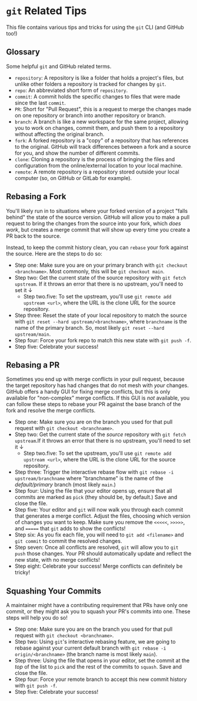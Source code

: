 # `git` Related Tips

This file contains various tips and tricks for using the `git` CLI (and GitHub too!)

## Glossary

Some helpful `git` and GitHub related terms.

- `repository`: A repository is like a folder that holds a project's files, but unlike other folders a repository is tracked for changes by `git`.
- `repo`: An abbreviated short form of `repository`.
- `commit`: A commit holds the specific changes to files that were made since the last `commit`.
- `PR`: Short for "Pull Request", this is a request to merge the changes made on one repository or branch into another repository or branch.
- `branch`: A branch is like a new workspace for the same project, allowing you to work on changes, commit them, and push them to a repository without affecting the original branch.
- `fork`: A forked repository is a "copy" of a repository that has references to the original. GitHub will track differences between a fork and a source for you, and show the number of different commits.
- `clone`: Cloning a repository is the process of bringing the files and configuration from the online/external location to your local machine.
- `remote`: A remote repository is a repository stored outside your local computer (so, on GitHub or GitLab for example).

## Rebasing a Fork

You'll likely run in to situations where your forked version of a project "falls behind" the state of the source version. GitHub will allow you to make a pull request to bring the changes from the source into your fork, which _does work_, but creates a merge commit that will show up every time you create a PR back to the source.

Instead, to keep the commit history clean, you can `rebase` your fork against the source. Here are the steps to do so:

- Step one: Make sure you are on your primary branch with `git checkout <branchname>`. Most commonly, this will be `git checkout main`.
- Step two: Get the current state of the source repository with `git fetch upstream`. If it throws an error that there is no upstream, you'll need to set it ↓
  - Step two.five: To set the upstream, you'll use `git remote add upstream <url>`, where the URL is the clone URL for the source repository.
- Step three: Reset the state of your local repository to match the source with `git reset --hard upstream/<branchname>`, where `branchname` is the name of the primary branch. So, most likely `git reset --hard upstream/main`.
- Step four: Force your fork repo to match this new state with `git push -f`.
- Step five: Celebrate your success!

## Rebasing a PR

Sometimes you end up with merge conflicts in your pull request, because the target repository has had changes that do not mesh with _your_ changes. GitHub offers a handy GUI for fixing merge conflicts, but this is only available for "non-complex" merge conflicts. If this GUI is _not_ available, you can follow these steps to rebase your PR against the base branch of the fork and resolve the merge conflicts.

- Step one: Make sure you are on the branch you used for that pull request with `git checkout <branchname>`.
- Step two: Get the current state of the _source_ repository with `git fetch upstream`.If it throws an error that there is no upstream, you'll need to set it ↓
  - Step two.five: To set the upstream, you'll use `git remote add upstream <url>`, where the URL is the clone URL for the source repository.
- Step three: Trigger the interactive rebase flow with `git rebase -i upstream/branchname` where "branchname" is the name of the *default/primary* branch (most likely `main`.)
- Step four: Using the file that your editor opens up, ensure that all commits are marked as `pick` (they should be, by default.) Save and close the file.
- Step five: Your editor and `git` will now walk you through each commit that generates a merge conflict. Adjust the files, choosing which version of changes you want to keep. Make sure you remove the `<<<<<`, `>>>>>`, and `=====` that `git` adds to show the conflicts!
- Step six: As you fix each file, you will need to `git add <filename>` and `git commit` to commit the resolved changes.
- Step seven: Once all conflicts are resolved, `git` will allow you to `git push` those changes. Your PR should automatically update and reflect the new state, with no merge conflicts!
- Step eight: Celebrate your success! Merge conflicts can definitely be tricky!

## Squashing Your Commits

A maintainer might have a contributing requirement that PRs have only one commit, or they might ask you to squash your PR's commits into one. These steps will help you do so!

- Step one: Make sure you are on the branch you used for that pull request with `git checkout <branchname>`.
- Step two: Using `git`'s interactive rebasing feature, we are going to rebase against your current default branch with `git rebase -i origin/<branchname>` (the branch name is most likely `main`).
- Step three: Using the file that opens in your editor, set the commit at the *top* of the list to `pick` and the rest of the commits to `squash`. Save and close the file.
- Step four: Force your remote branch to accept this new commit history with `git push -f`.
- Step five: Celebrate your success!
